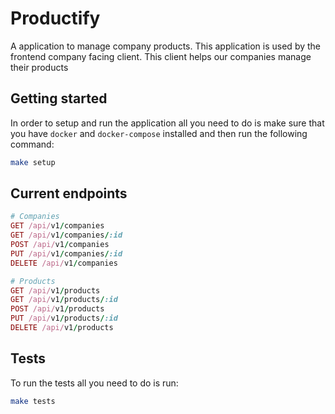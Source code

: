 # Productify

A application to manage company products. This application is used by the frontend company facing client. This client helps our companies manage their products


## Getting started
In order to setup and run the application all you need to do is make sure that you have `docker` and `docker-compose` installed and then run the following command:

```bash
make setup
```

## Current endpoints
```ruby
# Companies
GET /api/v1/companies
GET /api/v1/companies/:id
POST /api/v1/companies
PUT /api/v1/companies/:id
DELETE /api/v1/companies

# Products
GET /api/v1/products
GET /api/v1/products/:id
POST /api/v1/products
PUT /api/v1/products/:id
DELETE /api/v1/products
```

## Tests
To run the tests all you need to do is run:
```bash
make tests
```

